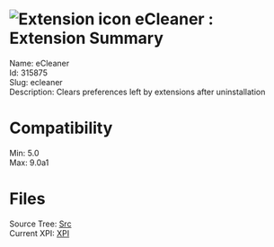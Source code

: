 # ![Extension icon](https://addons.thunderbird.net/user-media/addon_icons/315/315875-64.png?modified=1352207428) eCleaner : Extension Summary

Name: eCleaner  
Id: 315875  
Slug: ecleaner  
Description: Clears preferences left by extensions after uninstallation
  

# Compatibility
Min: 5.0  
Max: 9.0a1  

# Files

Source Tree: [Src](C:/Dev/Thunderbird/ThunderKdB/xall/xOther/315875-ecleaner/src)  
Current XPI: [XPI](C:/Dev/Thunderbird/ThunderKdB/xall/xOther/315875-ecleaner/xpi)  



